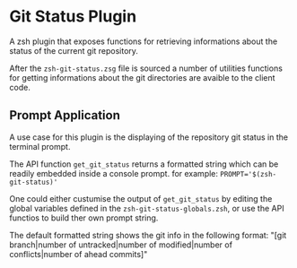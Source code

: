
# Git Status Plugin

A zsh plugin that exposes functions for retrieving informations about the
status of the current git repository.

After the `zsh-git-status.zsg` file is sourced a number of utilities functions
for getting informations about the git directories are avaible to the client
code.

## Prompt Application

A use case for this plugin is the displaying of the repository git status in
the terminal prompt.

The API function `get_git_status` returns a formatted
string which can be readily embedded inside a console prompt. for example:
`PROMPT='$(zsh-git-status)'`

One could either custumise the output of `get_git_status` by editing the global
variables defined in the `zsh-git-status-globals.zsh`, or use the API functios
to build ther own prompt string.

The default formatted string shows the git info in the following format:
"[git branch|number of untracked|number of modified|number of conflicts|number of ahead commits]"

